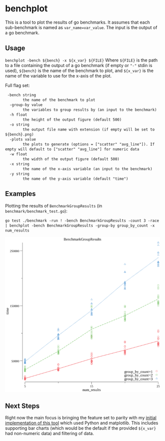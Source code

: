 # benchplot
This is a tool to plot the results of go benchmarks. It assumes that each sub-benchmark is named as `var_name=var_value`.
The input is the output of a go benchmark.

## Usage
`benchplot -bench ${bench} -x ${x_var} ${FILE}`
Where `${FILE}` is the path to a file containing the output of a go benchmark (if empty or `"-"` stdin is used), `${bench}` is the name of the benchmark to plot, and `${x_var}` is the name of the variable to use for the x-axis of the plot.

Full flag set:
```
 -bench string
        the name of the benchmark to plot
  -group-by value
        the variables to group results by (an input to the benchmark)
  -h float
        the height of the output figure (default 500)
  -o string
        the output file name with extension (if empty will be set to ${bench}.png)
  -plots value
        the plots to generate (options = ["scatter" "avg_line"]). If empty will default to ["scatter" "avg_line"] for numeric data
  -w float
        the width of the output figure (default 500)
  -x string
        the name of the x-axis variable (an input to the benchmark)
  -y string
        the name of the y-axis variable (default "time")
```

## Examples
Plotting the results of `BenchmarkGroupResults` (in `benchmark/benchmark_test.go`):
```
go test ./benchmark -run ! -bench BenchmarkGroupResults -count 3 -race | benchplot -bench BenchmarkGroupResults -group-by group_by_count -x num_results
```
![benchgroupres](https://github.com/ShawnROGrady/benchplot/blob/master/assets/BenchmarkGroupResults.png)

## Next Steps
Right now the main focus is bringing the feature set to parity with my [initial implementation of this tool](https://github.com/ShawnROGrady/gobenchplot) which used Python and matplotlib. This includes supporting bar charts (which would be the default if the provided `${x_var}` had non-numeric data) and filtering of data.
